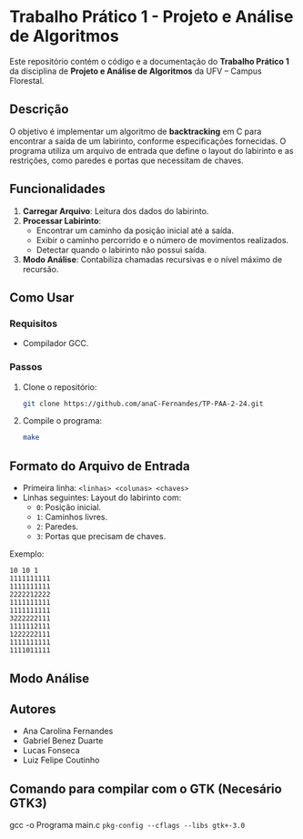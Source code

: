 
# Trabalho Prático 1 - Projeto e Análise de Algoritmos

Este repositório contém o código e a documentação do **Trabalho Prático 1** da disciplina de **Projeto e Análise de Algoritmos** da UFV – Campus Florestal.

## Descrição

O objetivo é implementar um algoritmo de **backtracking** em C para encontrar a saída de um labirinto, conforme especificações fornecidas. O programa utiliza um arquivo de entrada que define o layout do labirinto e as restrições, como paredes e portas que necessitam de chaves.

## Funcionalidades

1. **Carregar Arquivo**: Leitura dos dados do labirinto.
2. **Processar Labirinto**: 
   - Encontrar um caminho da posição inicial até a saída.
   - Exibir o caminho percorrido e o número de movimentos realizados.
   - Detectar quando o labirinto não possui saída.
3. **Modo Análise**: Contabiliza chamadas recursivas e o nível máximo de recursão.

## Como Usar

### Requisitos
- Compilador GCC.

### Passos
1. Clone o repositório:
   ```bash
   git clone https://github.com/anaC-Fernandes/TP-PAA-2-24.git
   ```
2. Compile o programa:
   ```bash
   make
   ```

## Formato do Arquivo de Entrada

- Primeira linha: `<linhas> <colunas> <chaves>`
- Linhas seguintes: Layout do labirinto com:
  - `0`: Posição inicial.
  - `1`: Caminhos livres.
  - `2`: Paredes.
  - `3`: Portas que precisam de chaves.

Exemplo:
```
10 10 1
1111111111
1111111111
2222212222
1111111111
1111111111
3222222111
1111112111
1222222111
1111111111
1111011111
```

## Modo Análise



## Autores

- Ana Carolina Fernandes
-  Gabriel Benez Duarte
-  Lucas Fonseca
- Luiz Felipe Coutinho

## Comando para compilar com o GTK (Necesário GTK3)
gcc -o Programa main.c `pkg-config --cflags --libs gtk+-3.0`
